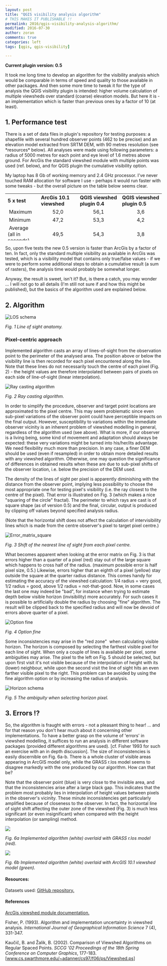 ```yaml
---
layout: post
title: "QGIS visibility analysis algorithm"
# THIS MAKES IT PUBLISHABLE !!
permalink: 2016/qgis-visibility-analysis-algorithm/
modified: 2016-07-30
author: zoran
comments: true
categories: left
tags: [qgis, qgis-visibility]

---
```

<strong>Current plugin version: 0.5</strong>

It took me long time to develop an algorithm for the visibility analysis which would be comparable in terms of speed and quality to those available in other packages. And then some more time to tweak it for the type of analysis the QGIS visibility plugin is intended: higher volume calculation of multiple viewsheds over standard (coarse) elevation models. But here it is - an implementation which is faster than previous ones by a factor of 10 (at least).
<h2>1. Performance test</h2>
There is a set of data files in plugin's repository for testing purposes: a shapefile with several hundred observer points (462 to be precise) and an elevation model extracted from SRTM DEM, with 90 metres resolution (see *resources* below). All analyses were made using following parameters: a radius of 5000 metres for each point and eye level of 1.6 metres above ground. For ArcGis the standard viewshed module with multiple points was used (ref. below), and for QGIS plugin the cumulative visibility option.

My laptop has 8 Gb of working memory and 2.4 GHz processor. I've never touched RAM allocation for software I use - perhaps it would run faster with some tweaks - but the overall picture on the table below seems clear.
<table style="height: 151px;" width="569">
<tbody>
<tr>
<td><strong>5 x test</strong></td>
<td><strong>ArcGis 10.1 viewshed</strong></td>
<td><strong>QGIS viewshed plugin 0.4</strong></td>
<td><strong>QGIS viewshed plugin 0.5</strong></td>
</tr>
<tr>
<td> Maximum</td>
<td style="text-align: center;">52,0</td>
<td style="text-align: center;">56,1</td>
<td style="text-align: center;">3,6</td>
</tr>
<tr>
<td> Minimum</td>
<td style="text-align: center;">47,2</td>
<td style="text-align: center;">53,3</td>
<td style="text-align: center;">4,2</td>
</tr>
<tr>
<td> Average <br>
(all in seconds)</td>
<td style="text-align: center;">49,5</td>
<td style="text-align: center;">54,3</td>
<td style="text-align: center;">3,8</td>
</tr>
</tbody>
</table>
So, upon five tests the new 0.5 version is faster than ArcGis by a factor of ten. In fact, only the standard multiple visibility as available in ArcGis was tested, which is a visibility model that contains only true/false values - if we were to perform some additional steps to obtain a cumulative result (a sum of rasters), the analysis time would probably be somewhat longer.

Anyway, the result is sweet, isn't it? But, is there a catch, you may wonder ... I will not go to all details (I'm still not sure if and how this might be published), but the basics of the algorithm used are explained below.

<h2>2. Algorithm</h2>

![LOS schema](/images/2016/04/Line_of_sight.png)

*Fig. 1 Line of sight anatomy.*

<h3 id="Pixel-centric-approach">Pixel-centric approach</h3>

Implemented algorithm casts an array of lines-of-sight from the observation point to the perimeter of the analysed area. The position above or below the visibility line is then recorded for each pixel encountered along the line. Note that these lines do not necessarily touch the centre of each pixel (Fig. 2) - the height values are therefore interpolated between pairs of pixels on each side of line-of-sight (linear interpolation).

![Ray casting algorithm](/images/2016/04/algorithm.png)

*Fig. 2 Ray casting algorithm.*

In order to simplify the procedure, observer and target point locations are approximated to the pixel centre. This may seem problematic since even sub-pixel variations of the observer point could have perceptible impacts on the final output. However, susceptibility to variations within the immediate observer vicinity is an inherent problem of viewshed modelling in general, regardless of the algorithm used (see above). What is more, if our observer is a living being, some kind of movement and adaptation should always be expected: these very variations might be turned into his/her/its advantage. We need flexibility much more than precision. In any case, a finer DEM should be used (even if resampled) in order to obtain more detailed results with any viewshed algorithm. Otherwise, one may question the significance of differences in obtained results when these are due to sub-pixel shifts of the observer location, i.e. below the precision of the DEM used.

The density of the lines of sight per pixel is apparently diminishing with the distance from the observer point, implying less possibility to choose the most appropriate one for testing pixel's visibility (i.e. the ray closest to the centre of the pixel). That error is illustrated on Fig. 3 (which makes a nice "squaring of the circle" fractal). The perimeter to which rays are cast is of square shape (as of version 0.5) and the final, circular, output is produced by clipping off values beyond specified analysis radius.

(Note that the horizontal shift does not affect the calculation of intervisibility lines which is made from the centre observer's pixel to target pixel centre.)

![Error_matrix_square](/images/2016/04/Error_matrix_square-1.jpg)

*Fig. 3 Shift of the nearest line of sight from each pixel centre.*

What becomes apparent when looking at the error matrix on Fig. 3 is that errors higher than a quarter of a pixel (red) stay out of the large square which happens to cross half of the radius. (maximum possible error is half pixel size, 0.5.) Likewise, errors higher that an eighth of a pixel (yellow) stay outside the square at the quarter radius distance. This comes handy for estimating the accuracy of the viewshed calculation: 1/4 radius = very good, 1/2 radius = good, above 1/2 radius = not-that-good. Now, in some cases the last one may indeed be "bad", for instance when trying to estimate depth below visible horizon (invisibility) more accurately. For such cases it is possible to artificially double the radius by choosing "fine" algorithm. The result will be clipped back to the specified radius and will now be devoid of errors above quarter of a pixel.

![Option fine](/images/2016/04/Option-fine.jpg)

*Fig. 4 Option fine*

Some inconsistencies may arise in the "red zone"  when calculating visible horizon. The horizon is composed by selecting the farthest visible pixel for each line of sight. When only a couple of lines is available per pixel, some ambiguities may arise. The pixel to the left on Fig. 5 should be selected, but upon first visit it's not visible because of the interpolation of height with its (lower) neighbour, while upon the second visit the line of sight hits an even farther visible pixel to the right. This problem can be avoided by using the fine algorithm option or by increasing the radius of analysis.

![Horizon schema](/images/2016/04/horizon_ambiguity.png)

*Fig. 5 The ambiguity when selecting horizon pixel.*

## 3. Errors !?
So, the algorithm is fraught with errors - not a pleasant thing to hear! ... and for that reason you don't hear much about it concerning other implementations. To have a better grasp on the volume of 'errors' in viewshed modelling, it suffices to run an analysis in different software packages (provided different algorithms are used). [cf. Fisher 1993 for such an exercise with an in depth discussion]. The size of inconsistencies is easily discernible on Fig. 6a-b. There is a whole cluster of visible areas appearing in ArcGIS model only, while the GRASS r.los model seems to disagree markedly with the one produced by our algorithm. How can that be?

Note that the observer point (blue) is very close to the invisible area, and that the inconsistencies arise after a large black gap. This indicates that the problem most probably lies in interpolation of height values between pixels in the observer's vicinity. These minute inconsistencies get particularly amplified because of closeness to the observer. In fact, the horizontal line of sight shift affecting the outer zone of the viewshed (Fig. 3) is much less significant (or even insignificant) when compared with the height interpolation (or sampling) method.

![](/images/2016/04/test_vs_r.los.jpg)

*Fig. 6a Implemented algorithm (white) overlaid with GRASS r.los model (red).*

![](/images/2016/04/test_vs_ArcGIS.jpg)

*Fig. 6b Implemented algorithm (white) overlaid with ArcGIS 10.1 viewshed model (green).*

<h4>Resources:</h4>
 Datasets used: <a href="https://github.com/zoran-cuckovic/QGIS-visibility-analysis/tree/test-data">GitHub repository.</a>
 

<h4 id="References">References</h4>

<a href="http://pro.arcgis.com/en/pro-app/tool-reference/3d-analyst/using-viewshed-and-observer-points-for-visibility.htm">ArcGis viewshed module documentation.
</a>

Fisher, P. (1993). Algorithm and implementation uncertainty in viewshed analysis. <em>International Journal of Geographical Information Science</em> 7 (4), 331-347.

Kaučič, B. and Žalik, B. (2002). Comparison of Viewshed Algorithms on Regular Spaced Points. <em>SCCG '02 Proceedings of the 18th Spring Conference on Computer Graphics</em>, 177-183. [<a class="external" href="http://www.cs.swarthmore.edu/%7Eadanner/cs97/f06/ps/Viewshed.ps">www.cs.swarthmore.edu/~adanner/cs97/f06/ps/Viewshed.ps</a>]
